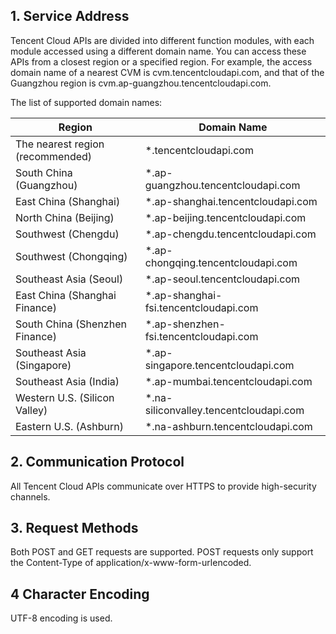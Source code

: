 ## 1. Service Address

Tencent Cloud APIs are divided into different function modules, with each module accessed using a different domain name. You can access these APIs from a closest region or a specified region. For example, the access domain name of a nearest CVM is cvm.tencentcloudapi.com, and that of the Guangzhou region is cvm.ap-guangzhou.tencentcloudapi.com.

The list of supported domain names:

| Region | Domain Name |
|----------|------|
| The nearest region (recommended) | \*.tencentcloudapi.com|
| South China (Guangzhou) |\*.ap-guangzhou.tencentcloudapi.com|
| East China (Shanghai) |\*.ap-shanghai.tencentcloudapi.com|
| North China (Beijing) |\*.ap-beijing.tencentcloudapi.com|
| Southwest (Chengdu) |\*.ap-chengdu.tencentcloudapi.com|
| Southwest (Chongqing) |\*.ap-chongqing.tencentcloudapi.com|
| Southeast Asia (Seoul) |\*.ap-seoul.tencentcloudapi.com|
| East China (Shanghai Finance) |\*.ap-shanghai-fsi.tencentcloudapi.com|
| South China (Shenzhen Finance) |\*.ap-shenzhen-fsi.tencentcloudapi.com|
| Southeast Asia (Singapore) |\*.ap-singapore.tencentcloudapi.com|
| Southeast Asia (India) |\*.ap-mumbai.tencentcloudapi.com|
| Western U.S. (Silicon Valley) |\*.na-siliconvalley.tencentcloudapi.com|
| Eastern U.S. (Ashburn) |\*.na-ashburn.tencentcloudapi.com|

## 2. Communication Protocol

All Tencent Cloud APIs communicate over HTTPS to provide high-security channels.

## 3. Request Methods

Both POST and GET requests are supported. POST requests only support the Content-Type of application/x-www-form-urlencoded.

## 4 Character Encoding

UTF-8 encoding is used.

